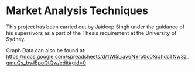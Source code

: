 # Market Analysis Techniques

This project has been carried out by Jaideep Singh under the guidance of his supersivors as a part of the Thesis requirement at the University of Sydney.

Graph Data can also be found at: https://docs.google.com/spreadsheets/d/1Wl5Liav6NYro0c0XrJhdcTNw3z_gmuQs_bsJEpoQtQw/edit#gid=0
